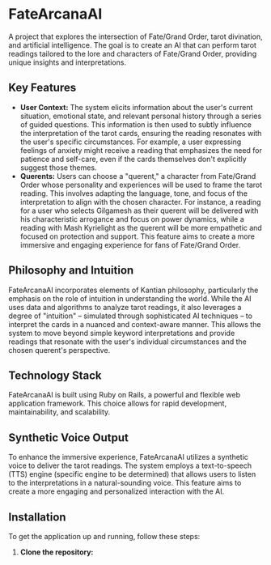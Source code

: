 # FateArcanaAI

A project that explores the intersection of Fate/Grand Order, tarot divination, and artificial intelligence. The goal is to create an AI that can perform tarot readings tailored to the lore and characters of Fate/Grand Order, providing unique insights and interpretations.

## Key Features

*   **User Context:** The system elicits information about the user's current situation, emotional state, and relevant personal history through a series of guided questions. This information is then used to subtly influence the interpretation of the tarot cards, ensuring the reading resonates with the user's specific circumstances. For example, a user expressing feelings of anxiety might receive a reading that emphasizes the need for patience and self-care, even if the cards themselves don't explicitly suggest those themes.
*   **Querents:** Users can choose a "querent," a character from Fate/Grand Order whose personality and experiences will be used to frame the tarot reading. This involves adapting the language, tone, and focus of the interpretation to align with the chosen character. For instance, a reading for a user who selects Gilgamesh as their querent will be delivered with his characteristic arrogance and focus on power dynamics, while a reading with Mash Kyrielight as the querent will be more empathetic and focused on protection and support. This feature aims to create a more immersive and engaging experience for fans of Fate/Grand Order.

## Philosophy and Intuition

FateArcanaAI incorporates elements of Kantian philosophy, particularly the emphasis on the role of intuition in understanding the world. While the AI uses data and algorithms to analyze tarot readings, it also leverages a degree of "intuition" – simulated through sophisticated AI techniques – to interpret the cards in a nuanced and context-aware manner. This allows the system to move beyond simple keyword interpretations and provide readings that resonate with the user's individual circumstances and the chosen querent's perspective.

## Technology Stack

FateArcanaAI is built using Ruby on Rails, a powerful and flexible web application framework. This choice allows for rapid development, maintainability, and scalability.

## Synthetic Voice Output

To enhance the immersive experience, FateArcanaAI utilizes a synthetic voice to deliver the tarot readings. The system employs a text-to-speech (TTS) engine (specific engine to be determined) that allows users to listen to the interpretations in a natural-sounding voice. This feature aims to create a more engaging and personalized interaction with the AI.

## Installation

To get the application up and running, follow these steps:

1.  **Clone the repository:**
